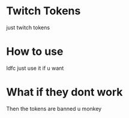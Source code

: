 # Twitch Tokens
 just twitch tokens

# How to use
Idfc just use it if u want

# What if they dont work
Then the tokens are banned u monkey
